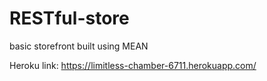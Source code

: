# RESTful-store
basic storefront built using MEAN

Heroku link: https://limitless-chamber-6711.herokuapp.com/
